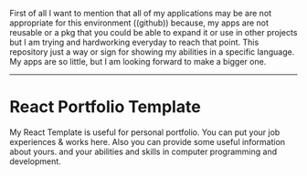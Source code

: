 First of all I want to mention that all of my applications may be are not
appropriate for this environment ((github)) because, my apps are not reusable or a pkg
that you could be able to expand it or use in other projects but I am trying and hardworking
everyday to reach that point.
This repository just a way or sign for showing my abilities in a specific language.
My apps are so little, but I am looking forward to make a bigger one.
***


# React Portfolio Template
My React Template is useful for personal portfolio.
You can put your job experiences & works here.
Also you can provide some useful information about yours.
and your abilities and skills in computer programming
and development.
